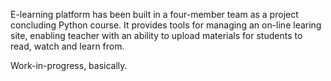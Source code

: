 E-learning platform has been built in a four-member team as a project concluding Python course. 
It provides tools for managing an on-line learing site, enabling teacher with an ability to upload materials for students to read, watch and learn from.

Work-in-progress, basically.
